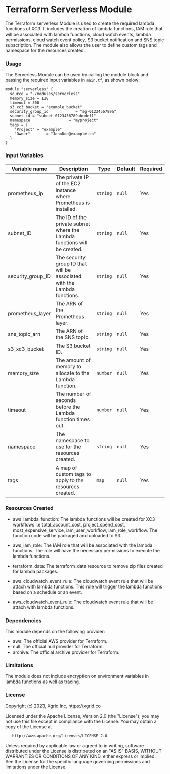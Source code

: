 # Terraform Serverless Module

The Terraform serverless Module is used to create the required lambda functions of XC3. It includes the creation of lambda functions, IAM role that will be associated with lambda functions, cloud watch events, lambda permissions, cloud watch event policy, S3 bucket notification and SNS topic subscription.
The module also allows the user to define custom tags and namespace for the resources created.

### Usage
The Serverless Module can be used by calling the module block and passing the required input variables in `main.tf`, as shown below:

```
module "serverless" {
  source = "./modules/serverless"
  memory_size = 128
  timeout = 300
  s3_xc3_bucket = "example_bucket"
  security_group_id            = "sg-0123456789a"
  subnet_id = "subnet-0123456789abcdef1"
  namespace                 = "myproject"
  tags = {
    "Project" = "example"
    "Owner"       = "JohnDoe@example.co"
  }
}
```

### Input Variables

| Variable name       | Description                                               | Type     | Default | Required |
| ------------------- | --------------------------------------------------------- | -------- | ------- | -------- |
| prometheus_ip       | The private IP of the EC2 instance where Prometheus is installed. | `string` | `null`  | Yes      |
| subnet_ID           | The ID of the private subnet where the Lambda functions will be created. | `string` | `null`  | Yes      |
| security_group_ID   | The security group ID that will be associated with the Lambda functions. | `string` | `null`  | Yes      |
| prometheus_layer    | The ARN of the Prometheus layer.                           | `string` | `null`  | Yes      |
| sns_topic_arn       | The ARN of the SNS topic.                                  | `string` | `null`  | Yes      |
| s3_xc3_bucket       | The S3 bucket ID.                                          | `string` | `null`  | Yes      |
| memory_size         | The amount of memory to allocate to the Lambda function.   | `number` | `null`  | Yes      |
| timeout             | The number of seconds before the Lambda function times out.| `number` | `null`  | Yes      |
| namespace           | The namespace to use for the resources created.           | `string` | `null`  | Yes      |
| tags                | A map of custom tags to apply to the resources created.    | `map`   | `null`  | Yes      |


### Resources Created

- aws_lambda_function: The lambda functions will be created for XC3 workflows i.e total_account_cost, project_spend_cost, most_expensive_service, iam_user_workflow, iam_role_workflow. The function code will be packaged and uploaded to S3.

- aws_iam_role: The IAM role that will be associated with the lambda functions. The role will have the necessary permissions to execute the lambda functions.

- terraform_data: The terraform_data resource to remove zip files created for lambda packages.

- aws_cloudwatch_event_rule: The cloudwatch event rule that will be attach with lambda functions. This rule will trigger the lambda functions based on a schedule or an event.


- aws_cloudwatch_event_rule: The cloudwatch event rule that will be attach with lambda functions.


### Dependencies

This module depends on the following provider:

- aws: The official AWS provider for Terraform.
- null: The official null provider for Terraform.
- archive: The official archive provider for Terraform.

### Limitations

The module does not include encryption on environment variables in lambda functions as well as tracing.

### License

Copyright (c) 2023, Xgrid Inc, https://xgrid.co

Licensed under the Apache License, Version 2.0 (the "License");
you may not use this file except in compliance with the License.
You may obtain a copy of the License at

       http://www.apache.org/licenses/LICENSE-2.0

Unless required by applicable law or agreed to in writing, software
distributed under the License is distributed on an "AS IS" BASIS,
WITHOUT WARRANTIES OR CONDITIONS OF ANY KIND, either express or implied.
See the License for the specific language governing permissions and
limitations under the License.
